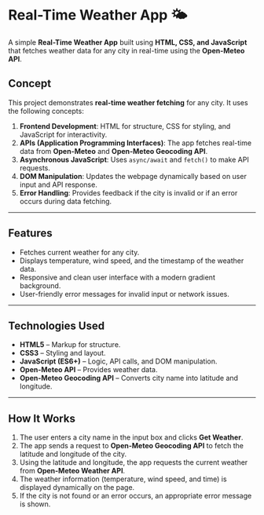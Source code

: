 
# Real-Time Weather App 🌤️

A simple **Real-Time Weather App** built using **HTML, CSS, and JavaScript** that fetches weather data for any city in real-time using the **Open-Meteo API**.  


## Concept

This project demonstrates **real-time weather fetching** for any city. It uses the following concepts:

1. **Frontend Development**: HTML for structure, CSS for styling, and JavaScript for interactivity.
2. **APIs (Application Programming Interfaces)**: The app fetches real-time data from **Open-Meteo** and **Open-Meteo Geocoding API**.
3. **Asynchronous JavaScript**: Uses `async/await` and `fetch()` to make API requests.
4. **DOM Manipulation**: Updates the webpage dynamically based on user input and API response.
5. **Error Handling**: Provides feedback if the city is invalid or if an error occurs during data fetching.

---

## Features

- Fetches current weather for any city.
- Displays temperature, wind speed, and the timestamp of the weather data.
- Responsive and clean user interface with a modern gradient background.
- User-friendly error messages for invalid input or network issues.

---

## Technologies Used

- **HTML5** – Markup for structure.
- **CSS3** – Styling and layout.
- **JavaScript (ES6+)** – Logic, API calls, and DOM manipulation.
- **Open-Meteo API** – Provides weather data.
- **Open-Meteo Geocoding API** – Converts city name into latitude and longitude.

---

## How It Works

1. The user enters a city name in the input box and clicks **Get Weather**.
2. The app sends a request to **Open-Meteo Geocoding API** to fetch the latitude and longitude of the city.
3. Using the latitude and longitude, the app requests the current weather from **Open-Meteo Weather API**.
4. The weather information (temperature, wind speed, and time) is displayed dynamically on the page.
5. If the city is not found or an error occurs, an appropriate error message is shown.


